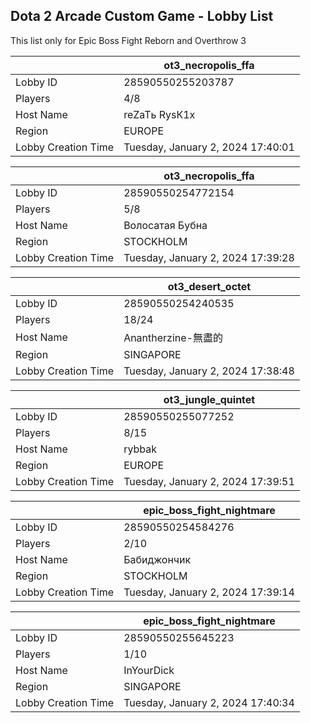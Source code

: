 ## Dota 2 Arcade Custom Game - Lobby List

This list only for Epic Boss Fight Reborn and Overthrow 3

|  | ot3_necropolis_ffa |
| ------ | ------ |
| Lobby ID | 28590550255203787 |
| Players | 4/8 |
| Host Name | reZaTь RysК1х |
| Region | EUROPE |
| Lobby Creation Time | Tuesday, January 2, 2024 17:40:01 |


|  | ot3_necropolis_ffa |
| ------ | ------ |
| Lobby ID | 28590550254772154 |
| Players | 5/8 |
| Host Name | Волосатая Бубна |
| Region | STOCKHOLM |
| Lobby Creation Time | Tuesday, January 2, 2024 17:39:28 |


|  | ot3_desert_octet |
| ------ | ------ |
| Lobby ID | 28590550254240535 |
| Players | 18/24 |
| Host Name | Anantherzine-無盡的 |
| Region | SINGAPORE |
| Lobby Creation Time | Tuesday, January 2, 2024 17:38:48 |


|  | ot3_jungle_quintet |
| ------ | ------ |
| Lobby ID | 28590550255077252 |
| Players | 8/15 |
| Host Name | rybbak |
| Region | EUROPE |
| Lobby Creation Time | Tuesday, January 2, 2024 17:39:51 |


|  | epic_boss_fight_nightmare |
| ------ | ------ |
| Lobby ID | 28590550254584276 |
| Players | 2/10 |
| Host Name | Бабиджончик |
| Region | STOCKHOLM |
| Lobby Creation Time | Tuesday, January 2, 2024 17:39:14 |


|  | epic_boss_fight_nightmare |
| ------ | ------ |
| Lobby ID | 28590550255645223 |
| Players | 1/10 |
| Host Name | InYourDick |
| Region | SINGAPORE |
| Lobby Creation Time | Tuesday, January 2, 2024 17:40:34 |


